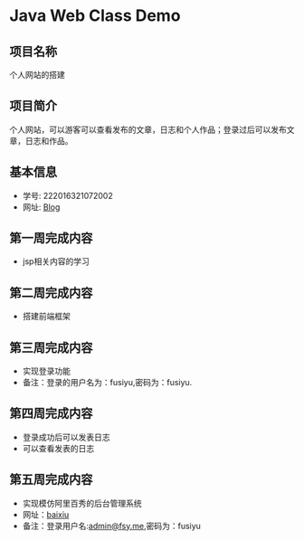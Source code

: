 # Java Web Class Demo

## 项目名称
个人网站的搭建

## 项目简介
个人网站，可以游客可以查看发布的文章，日志和个人作品；登录过后可以发布文章，日志和作品。

## 基本信息
- 学号: 222016321072002
- 网址: [Blog](http://39.106.102.184:8080/Blog)


## 第一周完成内容
- jsp相关内容的学习

## 第二周完成内容
- 搭建前端框架

## 第三周完成内容
- 实现登录功能
- 备注：登录的用户名为：fusiyu,密码为：fusiyu.

## 第四周完成内容
- 登录成功后可以发表日志
- 可以查看发表的日志

## 第五周完成内容
- 实现模仿阿里百秀的后台管理系统
- 网址：[baixiu](http:39.106.102.184/baixiu/admin/login.php)
- 备注：登录用户名:admin@fsy.me,密码为：fusiyu



